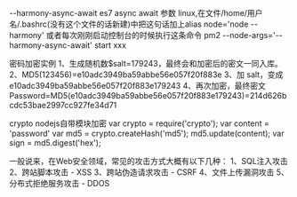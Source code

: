 
--harmony-async-await es7 async await 参数
linux,在文件/home/用户名/.bashrc(没有这个文件的话新建)中把这句话加上alias node='node --harmony'
或者每次刚刚启动控制台的时候执行这条命令
pm2 --node-args='--harmony-async-await' start xxx

密码加密实例
1、生成随机数$salt=179243，最终会和加密后的密文一同入库。
2、MD5(123456)=e10adc3949ba59abbe56e057f20f883e
3、加 salt，变成e10adc3949ba59abbe56e057f20f883e179243
4、再次加密，最终密文Password=MD5(e10adc3949ba59abbe56e057f20f883e179243)=214d626bcdc53bae2997cc927fe34d71

crypto nodejs自带模块加密
var crypto = require('crypto');
var content = 'password'
var md5 = crypto.createHash('md5');
md5.update(content);
var sign = md5.digest('hex');


一般说来，在Web安全领域，常见的攻击方式大概有以下几种：
1、SQL注入攻击
2、跨站脚本攻击 - XSS
3、跨站伪造请求攻击 - CSRF
4、文件上传漏洞攻击
5、分布式拒绝服务攻击 - DDOS